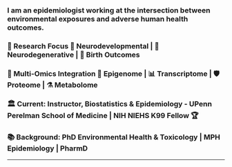 ### I am an **epidemiologist** working at the intersection between environmental exposures and adverse human health outcomes.

### 🔬 Research Focus 🧠 Neurodevelopmental | 🧬 Neurodegenerative | 👶 Birth Outcomes

### 🔗 Multi-Omics Integration 🧬 Epigenome | 📊 Transcriptome | 🛡️ Proteome | ⚗️ Metabolome

### 🏛️ Current: Instructor, Biostatistics & Epidemiology - UPenn Perelman School of Medicine | NIH NIEHS K99 Fellow 🏆

### 📚 Background: PhD Environmental Health & Toxicology | MPH Epidemiology | PharmD

---
